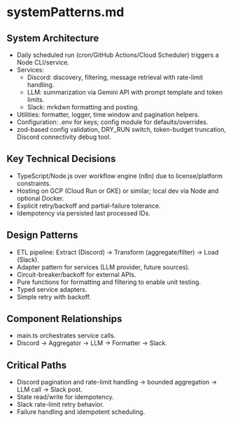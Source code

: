 # systemPatterns.md

## System Architecture
- Daily scheduled run (cron/GitHub Actions/Cloud Scheduler) triggers a Node CLI/service.
- Services:
  - Discord: discovery, filtering, message retrieval with rate-limit handling.
  - LLM: summarization via Gemini API with prompt template and token limits.
  - Slack: mrkdwn formatting and posting.
- Utilities: formatter, logger, time window and pagination helpers.
- Configuration: .env for keys; config module for defaults/overrides.
- zod-based config validation, DRY_RUN switch, token-budget truncation, Discord connectivity debug tool.

## Key Technical Decisions
- TypeScript/Node.js over workflow engine (n8n) due to license/platform constraints.
- Hosting on GCP (Cloud Run or GKE) or similar; local dev via Node and optional Docker.
- Explicit retry/backoff and partial-failure tolerance.
- Idempotency via persisted last processed IDs.

## Design Patterns
- ETL pipeline: Extract (Discord) → Transform (aggregate/filter) → Load (Slack).
- Adapter pattern for services (LLM provider, future sources).
- Circuit-breaker/backoff for external APIs.
- Pure functions for formatting and filtering to enable unit testing.
- Typed service adapters.
- Simple retry with backoff.

## Component Relationships
- main.ts orchestrates service calls.
- Discord → Aggregator → LLM → Formatter → Slack.

## Critical Paths
- Discord pagination and rate-limit handling → bounded aggregation → LLM call → Slack post.
- State read/write for idempotency.
- Slack rate-limit retry behavior.
- Failure handling and idempotent scheduling.

